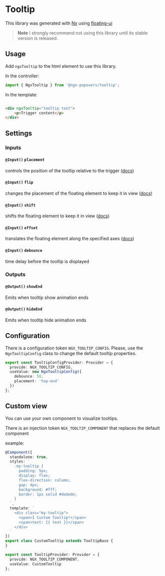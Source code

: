 # Tooltip

This library was generated with [Nx](https://nx.dev) using [floating-ui](https://floating-ui.com/)

> **Note**
> I strongly recommend not using this library until its stable version is released.

## Usage

Add `ngxTooltip` to the html element to use this library.

In the controller:

```typescript
import { NgxTooltip } from '@ngx-popovers/tooltip';
```

In the template:

```html

<div ngxTooltip="tooltip text">
    <p>Trigger content</p>
</div>
```

## Settings

### Inputs

#### `@Input()` `placement` 

controls the position of the tooltip relative to the trigger ([docs](https://floating-ui.com/docs/tutorial#placements))

#### `@Input()` `flip` 

changes the placement of the floating element to keep it in view ([docs](https://floating-ui.com/docs/flip))

#### `@Input()` `shift` 

shifts the floating element to keep it in view ([docs](https://floating-ui.com/docs/shift))

#### `@Input()` `offset`

translates the floating element along the specified axes ([docs](https://floating-ui.com/docs/offset))

#### `@Input()` `debounce` 

time delay before the tooltip is displayed

### Outputs

#### `@Output()` `showEnd`

Emits when tooltip show animation ends

#### `@Output()` `hideEnd`

Emits when tooltip hide animation ends

## Configuration

There is a configuration token `NGX_TOOLTIP_CONFIG`. 
Please, use the `NgxTooltipConfig` class to change the  default tooltip properties.

```typescript
export const TooltipConfigProvider: Provider = {
  provide: NGX_TOOLTIP_CONFIG,
  useValue: new NgxTooltipConfig({
    debounce: 50,
    placement: 'top-end'
  })
};
```

## Custom view

You can use your own component to visualize tooltips.

There is an injection token `NGX_TOOLTIP_COMPONENT` that replaces the default component

example:

```typescript
@Component({
  standalone: true,
  styles: `
    .my-tooltip {
      padding: 5px;
      display: flex;
      flex-direction: column;
      gap: 4px;
      background: #fff;
      border: 1px solid #dedede;
    }
  `,
  template: `
    <div class="my-tooltip">
      <span>I Custom Tooltip!</span>
      <span>text: {{ text }}</span>
    </div>
  `
})
export class CustomTooltip extends TooltipBase {
}

export const TooltipProvider: Provider = {
  provide: NGX_TOOLTIP_COMPONENT,
  useValue: CustomTooltip
};
```
